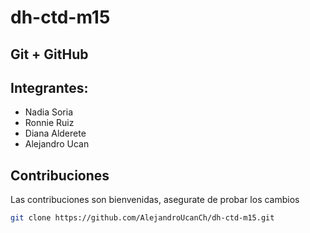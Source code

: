 # dh-ctd-m15

## Git + GitHub

## Integrantes:
- Nadia Soria
- Ronnie Ruiz
- Diana Alderete
- Alejandro Ucan

## Contribuciones
Las contribuciones son bienvenidas, asegurate de probar los cambios
```bash
git clone https://github.com/AlejandroUcanCh/dh-ctd-m15.git
```